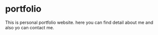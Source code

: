 # portfolio
This is personal portfolio website. here you can find detail about me and also yo can contact me.
